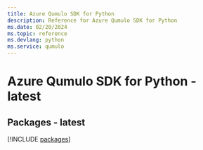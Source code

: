 ```yaml
---
title: Azure Qumulo SDK for Python
description: Reference for Azure Qumulo SDK for Python
ms.date: 02/20/2024
ms.topic: reference
ms.devlang: python
ms.service: qumulo
---
```

# Azure Qumulo SDK for Python - latest
## Packages - latest
[!INCLUDE [packages](qumulo-index.md)]